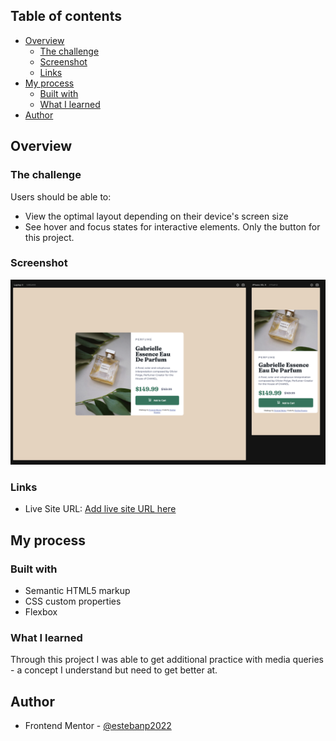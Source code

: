 ## Table of contents

- [Overview](#overview)
  - [The challenge](#the-challenge)
  - [Screenshot](#screenshot)
  - [Links](#links)
- [My process](#my-process)
  - [Built with](#built-with)
  - [What I learned](#what-i-learned)
- [Author](#author)

## Overview

### The challenge

Users should be able to:

- View the optimal layout depending on their device's screen size
- See hover and focus states for interactive elements. Only the button for this project.

### Screenshot

![](./images/screenshot.png)

### Links

- Live Site URL: [Add live site URL here](https://meek-axolotl-9497c1.netlify.app/)

## My process

### Built with

- Semantic HTML5 markup
- CSS custom properties
- Flexbox

### What I learned

Through this project I was able to get additional practice with media queries - a concept I understand but need to get better at.

## Author

- Frontend Mentor - [@estebanp2022](https://www.frontendmentor.io/profile/estebanp2022)
